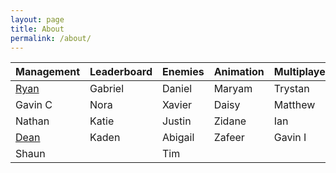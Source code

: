 ```yaml
---
layout: page
title: About
permalink: /about/
---
```


<body>
    <table class="table">
        <thead>
            <tr>
                <th>Management</th>
                <th>Leaderboard</th>
                <th>Enemies</th>
                <th>Animation</th>
                <th>Multiplayer</th>
            </tr>
        </thead>
        <tbody>
            <tr>
                <td><a href="https://ryann96.github.io/NewRepository2/">Ryan</a></td>
                <td>Gabriel</td>
                <td>Daniel</td>
                <td>Maryam</td>
                <td>Trystan</td>
            </tr>
            <tr>
                <td>Gavin C</td>
                <td>Nora</td>
                <td>Xavier</td>
                <td>Daisy</td>
                <td>Matthew</td>
            </tr>
            <tr>
                <td>Nathan</td>
                <td>Katie</td>
                <td>Justin</td>
                <td>Zidane</td>
                <td>Ian</td>
            </tr>
            <tr>
                <td><a href="https://deanphillips24.github.io/csse2_individual/">Dean</a></td>
                <td>Kaden</td>
                <td>Abigail</td>
                <td>Zafeer</td>
                <td>Gavin I</td>
            </tr>
            <tr>
                <td>Shaun</td>
                <td></td>
                <td>Tim</td>
                <td></td>
                <td></td>
            </tr>
        </tbody>
    </table>
</body>
